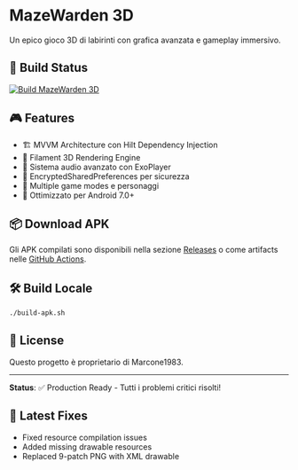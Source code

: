 # MazeWarden 3D

Un epico gioco 3D di labirinti con grafica avanzata e gameplay immersivo.

## 🚀 Build Status

[![Build MazeWarden 3D](https://github.com/Marcone1983/MazeWarder/actions/workflows/build-apk.yml/badge.svg)](https://github.com/Marcone1983/MazeWarder/actions/workflows/build-apk.yml)

## 🎮 Features

- 🏗️ MVVM Architecture con Hilt Dependency Injection
- 🎨 Filament 3D Rendering Engine
- 🎵 Sistema audio avanzato con ExoPlayer
- 🔐 EncryptedSharedPreferences per sicurezza
- 🎯 Multiple game modes e personaggi
- 📱 Ottimizzato per Android 7.0+

## 📦 Download APK

Gli APK compilati sono disponibili nella sezione [Releases](https://github.com/Marcone1983/MazeWarder/releases) o come artifacts nelle [GitHub Actions](https://github.com/Marcone1983/MazeWarder/actions).

## 🛠️ Build Locale

```bash
./build-apk.sh
```

## 📝 License

Questo progetto è proprietario di Marcone1983.

---

**Status**: ✅ Production Ready - Tutti i problemi critici risolti!

## 🔧 Latest Fixes

- Fixed resource compilation issues
- Added missing drawable resources  
- Replaced 9-patch PNG with XML drawable
